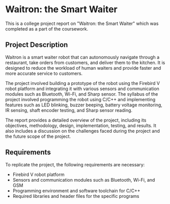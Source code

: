 # Waitron: the Smart Waiter

This is a college project report on "Waitron: the Smart Waiter" which was completed as a part of the coursework.

## Project Description

Waitron is a smart waiter robot that can autonomously navigate through a restaurant, take orders from customers, and deliver them to the kitchen. It is designed to reduce the workload of human waiters and provide faster and more accurate service to customers.

The project involved building a prototype of the robot using the Firebird V robot platform and integrating it with various sensors and communication modules such as Bluetooth, Wi-Fi, and Sharp sensor. The syllabus of the project involved programming the robot using C/C++ and implementing features such as LED blinking, buzzer beeping, battery voltage monitoring, IR sensing, shaft encoder testing, and Sharp sensor reading.

The report provides a detailed overview of the project, including its objectives, methodology, design, implementation, testing, and results. It also includes a discussion on the challenges faced during the project and the future scope of the project.

## Requirements

To replicate the project, the following requirements are necessary:

- Firebird V robot platform
- Sensors and communication modules such as Bluetooth, Wi-Fi, and GSM
- Programming environment and software toolchain for C/C++
- Required libraries and header files for the specific programs
